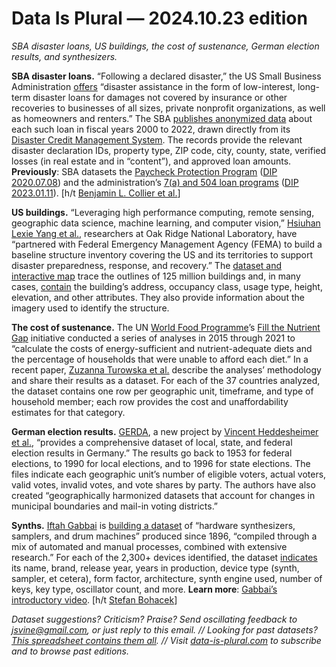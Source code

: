 Data Is Plural — 2024.10.23 edition
===================================

*SBA disaster loans, US buildings, the cost of sustenance, German election results, and synthesizers.*


__SBA disaster loans.__ “Following a declared disaster,” the US Small Business Administration [offers](https://www.sba.gov/funding-programs/disaster-assistance) “disaster assistance in the form of low-interest, long-term disaster loans for damages not covered by insurance or other recoveries to businesses of all sizes, private nonprofit organizations, as well as homeowners and renters.” The SBA [publishes anonymized data](https://data.sba.gov/dataset/disaster-loan-data) about each such loan in fiscal years 2000 to 2022, drawn directly from its [Disaster Credit Management System](https://www.sba.gov/document/report-disaster-credit-management-system-20). The records provide the relevant disaster declaration IDs, property type, ZIP code, city, county, state, verified losses (in real estate and in “content”), and approved loan amounts. __Previously__: SBA datasets the [Paycheck Protection Program](https://www.sba.gov/funding-programs/loans/covid-19-relief-options/paycheck-protection-program/ppp-data) ([DIP 2020.07.08](https://www.data-is-plural.com/archive/2020-07-08-edition/)) and the administration’s [7(a) and 504 loan programs](https://data.sba.gov/dataset/7-a-504-foia) ([DIP 2023.01.11](https://www.data-is-plural.com/archive/2023-01-11-edition/)). [h/t [Benjamin L. Collier et al.](https://www.chicagofed.org/publications/working-papers/2024/2024-16)]


__US buildings.__ “Leveraging high performance computing, remote sensing, geographic data science, machine learning, and computer vision,” [Hsiuhan Lexie Yang et al.](https://www.nature.com/articles/s41597-024-03219-x), researchers at Oak Ridge National Laboratory, have “partnered with Federal Emergency Management Agency (FEMA) to build a baseline structure inventory covering the US and its territories to support disaster preparedness, response, and recovery.” The [dataset and interactive map](https://gis-fema.hub.arcgis.com/pages/usa-structures) trace the outlines of 125 million buildings and, in many cases, [contain](https://www.nature.com/articles/s41597-024-03219-x/tables/2) the building’s address, occupancy class, usage type, height, elevation, and other attributes. They also provide information about the imagery used to identify the structure.


__The cost of sustenance.__ The UN [World Food Programme](https://en.wikipedia.org/wiki/World_Food_Programme)’s [Fill the Nutrient Gap](https://www.wfp.org/publications/fill-nutrient-gap) initiative conducted a series of analyses in 2015 through 2021 to “calculate the costs of energy-sufficient and nutrient-adequate diets and the percentage of households that were unable to afford each diet.” In a recent paper, [Zuzanna Turowska et al.](https://www.sciencedirect.com/science/article/pii/S2211912424000609) describe the analyses’ methodology and share their results as a dataset. For each of the 37 countries analyzed, the dataset contains one row per geographic unit, timeframe, and type of household member; each row provides the cost and unaffordability estimates for that category.


__German election results.__ [GERDA](http://www.german-elections.com/), a new project by [Vincent Heddesheimer et al.](https://osf.io/preprints/socarxiv/q28ex), “provides a comprehensive dataset of local, state, and federal election results in Germany.” The results go back to 1953 for federal elections, to 1990 for local elections, and to 1996 for state elections. The files indicate each geographic unit’s number of eligible voters, actual voters, valid votes, invalid votes, and vote shares by party. The authors have also created “geographically harmonized datasets that account for changes in municipal boundaries and mail-in voting districts.”


__Synths.__ [Iftah Gabbai](https://linktr.ee/iftah.gabbai) is [building a dataset](https://github.com/iftah-og/Synthesizers-1896-2024) of “hardware synthesizers, samplers, and drum machines” produced since 1896,  “compiled through a mix of automated and manual processes, combined with extensive research.” For each of the 2,300+ devices identified, the dataset [indicates](https://github.com/iftah-og/Synthesizers-1896-2024/blob/main/Synths_1896_2024_EDA.ipynb) its name, brand, release year, years in production, device type (synth, sampler, et cetera), form factor, architecture, synth engine used, number of keys, key type, oscillator count, and more. __Learn more__: [Gabbai’s introductory video](https://www.youtube.com/watch?v=Omj405hkOt0). [h/t [Stefan Bohacek](https://stefanbohacek.com/)]


*Dataset suggestions? Criticism? Praise? Send oscillating feedback to jsvine@gmail.com, or just reply to this email. // Looking for past datasets? [This spreadsheet contains them all](https://docs.google.com/spreadsheets/d/1wZhPLMCHKJvwOkP4juclhjFgqIY8fQFMemwKL2c64vk/edit#gid=0). // Visit [data-is-plural.com](https://www.data-is-plural.com) to subscribe and to browse past editions.*
